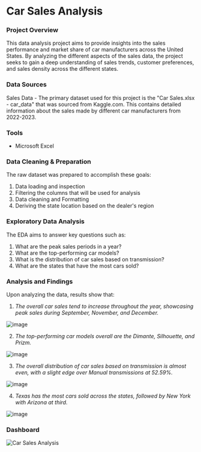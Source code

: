  # Car Sales Analysis



 ### Project Overview

  This data analysis project aims to provide insights into the sales performance and market share of car manufacturers across the United States. By analyzing the different aspects of the sales data, the project seeks to gain a deep understanding of sales trends, customer preferences, and sales density across the different states.

### Data Sources

  Sales Data - The primary dataset used for this project is the "Car Sales.xlsx - car_data" that was sourced from Kaggle.com. This contains detailed information about the sales made by different car manufacturers from 2022-2023. 

### Tools

  - Microsoft Excel

### Data Cleaning & Preparation

  The raw dataset was prepared to accomplish these goals:
  1. Data loading and inspection
  2. Filtering the columns that will be used for analysis
  3. Data cleaning and Formatting
  4. Deriving the state location based on the dealer's region

### Exploratory Data Analysis

  The EDA aims to answer key questions such as:
  1. What are the peak sales periods in a year?
  2. What are the top-performing car models?
  3. What is the distribution of car sales based on transmission?
  4. What are the states that have the most cars sold?

### Analysis and Findings

Upon analyzing the data, results show that: 

1. _The overall car sales tend to increase throughout the year, showcasing peak sales during September, November, and December._

![image](https://github.com/NinoJornales/excel-project-car-sales/assets/166905805/eb244171-7064-4898-8bec-fc95a7145093)

2. _The top-performing car models overall are the Dimante, Silhouette, and Prizm._

![image](https://github.com/NinoJornales/excel-project-car-sales/assets/166905805/5fe75d09-933f-4069-9e96-fbab195ad178)

3. _The overall distribution of car sales based on transmission is almost even, with a slight edge over Manual transmissions at 52.59%._

![image](https://github.com/NinoJornales/excel-project-car-sales/assets/166905805/028bc967-d315-4b8d-ba4d-9b4383e1d543)

4. _Texas has the most cars sold across the states, followed by New York with Arizona at third._

![image](https://github.com/NinoJornales/excel-project-car-sales/assets/166905805/0be16ca1-e6fc-4f99-8a08-01de83e83c45)


### Dashboard

![Car Sales Analysis](https://github.com/NinoJornales/excel-project-car-sales/assets/166905805/3e39a58a-6787-4b8f-85c7-03abe7cadd09)


